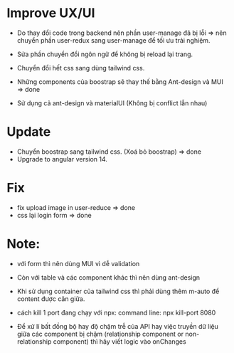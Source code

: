# Improve UX/UI

-   Do thay đổi code trong backend nên phần user-manage đã bị lỗi => nên chuyển phần user-redux sang user-manage để tối ưu trải nghiệm.

-   Sửa phần chuyển đổi ngôn ngữ để không bị reload lại trang.

-   Chuyển đổi hết css sang dùng tailwind css.

-   Những components của boostrap sẽ thay thế bằng Ant-design và MUI => done

-   Sử dụng cả ant-design và materialUI (Không bị conflict lẫn nhau)

# Update

-   Chuyển boostrap sang tailwind css. (Xoá bỏ boostrap) => done
-   Upgrade to angular version 14.

# Fix

-   fix upload image in user-reduce => done
-   css lại login form => done

# Note:

-   với form thì nên dùng MUI vì dễ validation
-   Còn với table và các component khác thì nên dùng ant-design
-   Khi sử dụng container của tailwind css thì phải dùng thêm m-auto để content được căn giữa.

-   cách kill 1 port đang chạy với npx: command line: npx kill-port 8080
-   Để xử lí bất đồng bộ hay độ chậm trễ của API hay việc truyền dữ liệu giữa các component bị chậm (relationship component or non-relationship component) thì hãy viết logic vào onChanges
